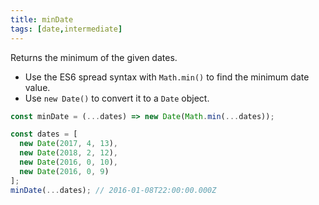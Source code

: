 ```yaml
---
title: minDate
tags: [date,intermediate]
---
```


Returns the minimum of the given dates.

- Use the ES6 spread syntax with `Math.min()` to find the minimum date value.
- Use `new Date()` to convert it to a `Date` object.

```js
const minDate = (...dates) => new Date(Math.min(...dates));
```

```js
const dates = [
  new Date(2017, 4, 13),
  new Date(2018, 2, 12),
  new Date(2016, 0, 10),
  new Date(2016, 0, 9)
];
minDate(...dates); // 2016-01-08T22:00:00.000Z
```
